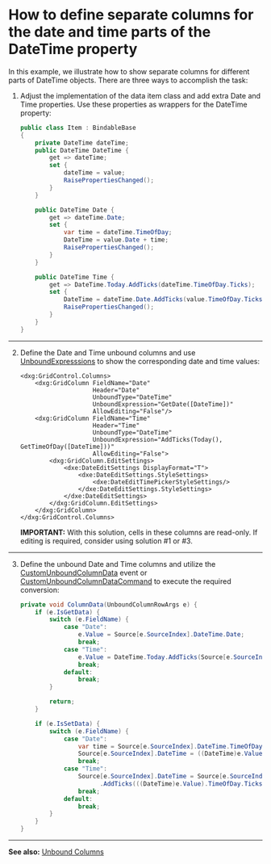 # How to define separate columns for the date and time parts of the DateTime property

In this example, we illustrate how to show separate columns for different parts of DateTime objects. There are three ways to accomplish the task:

1. Adjust the implementation of the data item class and add extra Date and Time properties. Use these properties as wrappers for the DateTime property:

    ```cs
    public class Item : BindableBase
    {
        private DateTime dateTime;
        public DateTime DateTime {
            get => dateTime;
            set {
                dateTime = value;
                RaisePropertiesChanged();
            }
        }
    
        public DateTime Date {
            get => dateTime.Date;
            set {
                var time = dateTime.TimeOfDay;
                DateTime = value.Date + time;
                RaisePropertiesChanged();
            }
        }
    
        public DateTime Time {
            get => DateTime.Today.AddTicks(dateTime.TimeOfDay.Ticks);
            set {
                DateTime = dateTime.Date.AddTicks(value.TimeOfDay.Ticks);
                RaisePropertiesChanged();
            }
        }
    }
    ```

---

2. Define the Date and Time unbound columns and use [UnboundExpresssions](https://docs.devexpress.com/WPF/DevExpress.Xpf.Grid.ColumnBase.UnboundExpression) to show the corresponding date and time values:

    ```xaml
    <dxg:GridControl.Columns>
        <dxg:GridColumn FieldName="Date"
                        Header="Date"
                        UnboundType="DateTime"
                        UnboundExpression="GetDate([DateTime])"
                        AllowEditing="False"/>
        <dxg:GridColumn FieldName="Time" 
                        Header="Time"
                        UnboundType="DateTime" 
                        UnboundExpression="AddTicks(Today(), GetTimeOfDay([DateTime]))"
                        AllowEditing="False">
            <dxg:GridColumn.EditSettings>
                <dxe:DateEditSettings DisplayFormat="T">
                    <dxe:DateEditSettings.StyleSettings>
                        <dxe:DateEditTimePickerStyleSettings/>
                    </dxe:DateEditSettings.StyleSettings>
                </dxe:DateEditSettings>
            </dxg:GridColumn.EditSettings>
        </dxg:GridColumn>
    </dxg:GridControl.Columns>
    ```

    **IMPORTANT:**
    With this solution, cells in these columns are read-only. If editing is required, consider using solution #1 or #3.

---

3. Define the unbound Date and Time columns and utilize the [CustomUnboundColumnData](https://docs.devexpress.com/WPF/DevExpress.Xpf.Grid.GridControl.CustomUnboundColumnData) event or [CustomUnboundColumnDataCommand](https://docs.devexpress.com/WPF/DevExpress.Xpf.Grid.GridControl.CustomUnboundColumnDataCommand) to execute the required conversion:

    ```cs
    private void ColumnData(UnboundColumnRowArgs e) {
        if (e.IsGetData) {
            switch (e.FieldName) {
                case "Date":
                    e.Value = Source[e.SourceIndex].DateTime.Date;
                    break;
                case "Time":
                    e.Value = DateTime.Today.AddTicks(Source[e.SourceIndex].DateTime.TimeOfDay.Ticks);
                    break;
                default:
                    break;
            }
    
            return;
        }
    
        if (e.IsSetData) {
            switch (e.FieldName) {
                case "Date":
                    var time = Source[e.SourceIndex].DateTime.TimeOfDay;
                    Source[e.SourceIndex].DateTime = ((DateTime)e.Value).Date + time;
                    break;
                case "Time":
                    Source[e.SourceIndex].DateTime = Source[e.SourceIndex].DateTime.Date
                          .AddTicks(((DateTime)e.Value).TimeOfDay.Ticks);
                    break;
                default:
                    break;
            }
        }
    }
    ```

---

**See also:**
[Unbound Columns](https://docs.devexpress.com/WPF/6124/controls-and-libraries/data-grid/grid-view-data-layout/columns-and-card-fields/unbound-columns)
